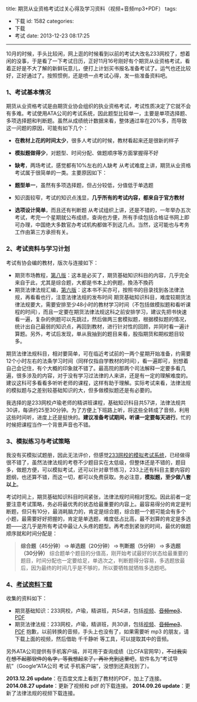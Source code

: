 title: 期货从业资格考试过关心得及学习资料（视频+音频mp3+PDF）
tags:
  - 下载
id: 1582
categories:
  - 下载
  - 考试
date: 2013-12-23 08:17:25
---

10月的时候，手头比较闲，网上逛的时候看到以前的考试大改名233网校了，想着闲的没事，于是看了一下考试日历，正好11月16号刚好有个期货从业资格考试，看着正好是不大了解的新鲜玩意儿，便打上计划买书报名准备考试了。运气也还比较好，正好通过了。按照惯例，还是喷一点考试心得，发一些准备资料吧。

<!--more-->

### 1、考试基本情况

期货从业资格考试是由期货业协会组织的执业资格考试，考试性质决定了它就不会有多难。考试使用ATA公司的考试系统，因此题型比较单一，主要是单项选择题、多项选择题和判断题。虽然从成绩统计数据来看，整体通过率在20%多，而导致这一问题的原因，可能有如下几个：

*   **在教材上花的时间太少**，很多人考试的时候，教材看起来还是很新的样子
*   **模拟题做得少**，对题型、时间分配、做题顺序等方面掌握得不好
*   **缺考**，两场考试，感觉都有10%左右的人缺考
从考试难度上讲，期货从业资格考试属于很简单的一类。主要原因如下：

*   **题型单一**，虽然有多项选择题，但占分较低，分值低于单选题
*   知识面较窄，考试的知识点浅显，**几乎所有的考试内容，都来自于官方教材**
*   **选项设计简单**，而且还有判断题
从考试组织上讲，还是不错的，一年举办五次考试，考完一个星期就公布成绩，查询也方便，所有手续包括合格证书网上即可办理，中国绝大多数官办考试机构都做不到这几点。当然，这可能也与考务工作由第三方承担有关。

### 2、考试资料与学习计划

考试有协会编的教材，版次与连接如下：

*   期货市场教程，[第八版](http://www.amazon.cn/2013%E6%9C%9F%E8%B4%A7%E5%B8%82%E5%9C%BA%E6%95%99%E7%A8%8B-%E5%85%A8%E5%9B%BD%E6%9C%9F%E8%B4%A7%E4%BB%8E%E4%B8%9A%E4%BA%BA%E5%91%98%E8%B5%84%E6%A0%BC%E8%80%83%E8%AF%95%E7%94%A8%E4%B9%A6/dp/B00BMJIQPY/ "2013期货市场教程（第八版）全国期货从业人员资格考试用书 (全国期货从业人员资格考试用书) [平装]")：这本是必买了，期货基础知识科目的内容，几乎完全来自于此，尤其是综合题，大都是书本上的例题，換汤不換药
*   期货法律法规汇编，[第六版](http://www.amazon.cn/%E6%9C%9F%E8%B4%A7%E6%B3%95%E5%BE%8B%E6%B3%95%E8%A7%84%E6%B1%87%E7%BC%96-%E7%AC%AC%E5%85%AD%E7%89%88/dp/B00CGT3M1C/ "2013期货市场教程（第八版）全国期货从业人员资格考试用书 (全国期货从业人员资格考试用书) [平装]")：这本书不买亦可，按照书的目录找到各法律法规，再看看也行，注意法律法规的发布时间
期货基础知识科目，难度较期货法律法规要大，需要安排至少48小时的教材学习时间（不包括做模拟题和看听课程的时间），而且一定要在期货法律法规这科之前安排学习，建议先把书快速看一遍，复杂的例题可以先跳过，然后做两三套模拟题，根据模拟题的情况，统计出自己最弱的知识点，再回到教材，进行针对性的回顾，并同时看一遍计算题。另外，考试后发现，单从我抽到的题目来看，股指期货和期权题目较多。

期货法律法规科目，相对要简单，可在临近考试前的一两个星期开始准备，约需要12个小时左右的法条学习时间（同样仅指自学教材的时间），看一遍即可，别想着自己会记住，有个大概的印象就不错了。最高院的那两个司法解释一定要多看几遍，很多涉及的内容，对于没有学习过法律的人来讲，还是有一定的理解难度的。建议这科可多看看多听听老师的课程，这样有助于理解。实际考试来看，法律法规的模拟题与之差别较基础知识的大，但多做模拟题还是有必要的。

我选择的是233网校卢瑜老师的精讲班课程，基础知识科目共57讲，法律法规共30讲，每讲约25至30分钟。为了方便上下班路上听，将这些全转成了音频，利用这些时间听，进度上还是挺快的。**建议准备考试期间，听课一定要每天进行**。忙的时候把课程当作一个背景声音也不错。

### 3、模拟练习与考试策略

我没有买模拟试题册，因此无法评价，但感觉[233网校的模拟考试系统](http://wx.233.com/search/UserCenter/ExamSystem/app/dtail/532 "233网校期货从业模拟考试系统")，已经做得很不错了，虽然法律法规的考卷不少题目实在太低级，但整体还是不错的，题目多，做题方便，可以模拟考试，还可以针对章节练习，233上还有科目主要内容的题纲，也还算不错，而这一切，都可以免费获取。务必注意，**模拟题，至少做八套以上**。

考试时间上，期货基础知识科目时间紧张，法律法规时间相对宽松。因此前者一定要注意考试策略，务必将最优秀的状态给最重要的内容上。最容易得分的肯定是判断题，但只有10分，最消耗脑力的，肯定是综合题，综合题一个题可能会有多个小题，最需要好好把握的，肯定是单选题，难度低占比高，最不划算的肯定是多选题——这几乎是所有考试中最让人头疼的题型。再考虑到紧张的时间，最优的做题顺序就和时间分配是：
> **综合题（45分钟） ➩ 单选题（20分钟） ➩ 判断题（5分钟） ➩ 多选题（30分钟）**
综合题单个题目的分值高，刚开始考试最好的状态给最重要的题目，时间分配也一定要给足，单选次之，判断题得分容易，多选题放最后，因为最终的时间几乎是不够的，所以要牺牲就牺牲多选题吧。

### 4、[考试资料下载](http://chensd.com/JE "2014年司法考试资料、期货从业资格考试资料下载")

收集的资料如下：

*   期货基础知识：233网校，卢瑜，精讲班，共54讲，包括[视频](http://pan.baidu.com/wap/link?shareid=3118802818&amp;uk=3288488404&amp;third=0&amp;dir=%2F%E6%88%91%E7%9A%84%E8%A7%86%E9%A2%91%2F%E6%9C%9F%E8%B4%A7%E4%BB%8E%E4%B8%9A%2F%E6%9C%9F%E8%B4%A7%E5%9F%BA%E7%A1%80%E7%9F%A5%E8%AF%86&amp;page=1 "期货从业资格考试-233-13-卢瑜-期货基础知识-视频”，或搜索“期货”")、<del>[音频mp3](http://chensd.com/JE/?q=%E6%9C%9F%E8%B4%A7%E5%9F%BA%E7%A1%80%E7%9F%A5%E8%AF%86-%E9%9F%B3%E9%A2%91 "期货从业资格考试-233-13-卢瑜-期货基础知识-音频")</del>、[PDF](http://pan.baidu.com/wap/link?uk=1829259757&amp;shareid=2801254096&amp;third=0 "期货市场教程（第八版）.pdf")
*   期货法律法规：233网校，卢瑜，精讲班，共30讲，包括[视频](http://pan.baidu.com/wap/link?shareid=1079062409&uk=1899087730&third=0&page=1&dir=/233%E7%BD%91%E6%A0%A1%E6%9C%9F%E8%B4%A7%E4%BB%8E%E4%B8%9A%E8%B5%84%E6%A0%BC%E8%AF%81%E8%A7%86%E9%A2%91%E6%95%99%E7%A8%8B/%E6%B3%95%E5%BE%8B%E6%B3%95%E8%A7%84%E8%A7%86%E9%A2%91%E6%95%99%E7%A8%8B "进入后，选择“期货从业资格考试-233-13-卢瑜-期货法律法规-视频”，或搜索“期货”")、<del>[音频mp3](http://chensd.com/JE/?q=%E6%B3%95%E5%BE%8B%E6%B3%95%E8%A7%84-%E9%9F%B3%E9%A2%91 "期货从业资格考试-233-13-卢瑜-期货法律法规-音频")</del>、[PDF](http://pan.baidu.com/wap/link?uk=1829259757&amp;shareid=2811072207&amp;third=0 "期货法律法规汇编（第六版）.pdf")
抱歉，以前转换的音频，手头上也没有了，如果需要听 mp3 的朋友，请下载上面的视频，然后借助 千千静听 等工具，可以提取其中的音频。

另外ATA公司提供有手机客户端，并可用于查询成绩（比CFA官网早），<del>不过我实在想不起那软件的名字，等我想起来了，再补充到这里吧</del>，软件名为“考试导航”（Google“ATA公司 考试 手机客户端”，没想到还真找到了）。

**2013.12.26 update**：在百度文库上看到了教材的PDF，加上了连接。
**2014.08.27 update**：更新了视频和 pdf 的下载连接。
**2014.09.26 update**：更新了法律法规的视频下载连接。